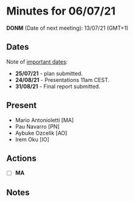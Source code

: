 # Minutes for 06/07/21

**DONM** (Date of next meeting): 13/07/21 (GMT+1)

## Dates

Note of [important dates](https://summerofhpc.prace-ri.eu/timeline-2021/):

* **25/07/21** - plan submitted.
* **24/08/21** - Presentations 11am CEST.
* **31/08/21** - Final report submitted.

## Present

 * Mario Antonioletti [MA]
 * Pau Navarro [PN]
 * Aybuke Ozcelik [AO]
 * Irem Oku [IO]

## Actions

- [ ] **MA**

## Notes
